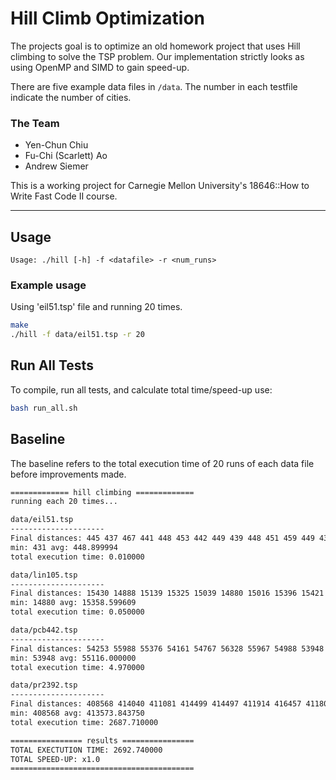 # Hill Climb Optimization 
The projects goal is to optimize an old homework project that uses Hill climbing to solve the TSP problem.
Our implementation strictly looks as using OpenMP and SIMD to gain speed-up.

There are five example data files in `/data`. The number in each testfile indicate the number of cities.

### The Team
* Yen-Chun Chiu
* Fu-Chi (Scarlett) Ao
* Andrew Siemer

This is a working project for Carnegie Mellon University's 18646::How to Write Fast Code II course.

***

## Usage
`Usage: ./hill [-h] -f <datafile> -r <num_runs>`

### Example usage
Using 'eil51.tsp' file and running 20 times.
```sh
make
./hill -f data/eil51.tsp -r 20
```

## Run All Tests
To compile, run all tests, and calculate total time/speed-up use:
```sh
bash run_all.sh
```

## Baseline
The baseline refers to the total execution time of 20 runs of each data file before improvements made.

```sh
============= hill climbing =============
running each 20 times...

data/eil51.tsp
---------------------
Final distances: 445 437 467 441 448 453 442 449 439 448 451 459 449 431 465 446 447 464 447 450
min: 431 avg: 448.899994
total execution time: 0.010000

data/lin105.tsp
---------------------
Final distances: 15430 14888 15139 15325 15039 14880 15016 15396 15421 15824 15890 16030 14930 15272 15441 15568 15386 15380 15509 15408
min: 14880 avg: 15358.599609
total execution time: 0.050000

data/pcb442.tsp
---------------------
Final distances: 54253 55988 55376 54161 54767 56328 55967 54988 53948 56613 55423 54185 55311 55626 55277 56067 54802 54917 54334 53989
min: 53948 avg: 55116.000000
total execution time: 4.970000

data/pr2392.tsp
---------------------
Final distances: 408568 414040 411081 414499 414497 411914 416457 411809 418314 413042 414371 409176 411185 411861 418526 415912 417090 412908 415669 410558
min: 408568 avg: 413573.843750
total execution time: 2687.710000

================ results ================
TOTAL EXECTUTION TIME: 2692.740000
TOTAL SPEED-UP: x1.0
=========================================
```
